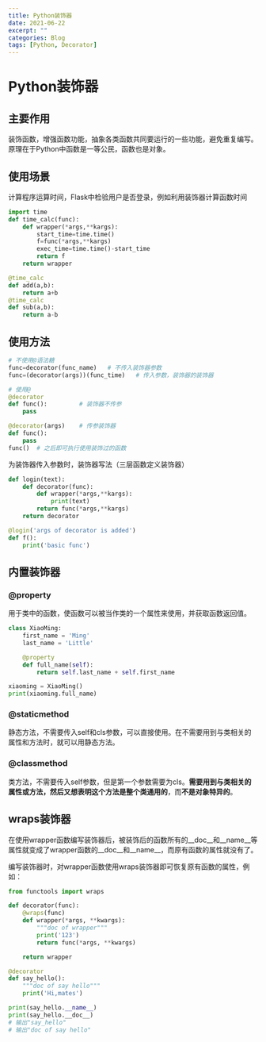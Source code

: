```yaml
---
title: Python装饰器
date: 2021-06-22
excerpt: ""
categories: Blog
tags: [Python, Decorator]
---
```


# Python装饰器

## 主要作用

装饰函数，增强函数功能，抽象各类函数共同要运行的一些功能，避免重复编写。原理在于Python中函数是一等公民，函数也是对象。

## 使用场景

计算程序运算时间，Flask中检验用户是否登录，例如利用装饰器计算函数时间

```python
import time
def time_calc(func):
    def wrapper(*args,**kargs):
        start_time=time.time()
        f=func(*args,**kargs)
        exec_time=time.time()-start_time
        return f
    return wrapper

@time_calc
def add(a,b):
    return a+b
@time_calc
def sub(a,b):
    return a-b
```

## 使用方法

```python
# 不使用@语法糖
func=decorator(func_name)	# 不传入装饰器参数
func=(decorator(args))(func_time)	# 传入参数，装饰器的装饰器

# 使用@
@decorator
def func():			# 装饰器不传参
    pass

@decorator(args)	# 传参装饰器
def func():
	pass
func()	# 之后即可执行使用装饰过的函数
```

为装饰器传入参数时，装饰器写法（三层函数定义装饰器）

```python
def login(text):
	def decorator(func):
		def wrapper(*args,**kargs):
			print(text)
		return func(*args,**kargs)
	return decorator

@login('args of decorator is added')
def f():
    print('basic func')
```

## 内置装饰器

### @property

用于类中的函数，使函数可以被当作类的一个属性来使用，并获取函数返回值。

```python
class XiaoMing:
    first_name = 'Ming'
    last_name = 'Little'

    @property
    def full_name(self):
        return self.last_name + self.first_name

xiaoming = XiaoMing()
print(xiaoming.full_name)
```

### @staticmethod

静态方法，不需要传入self和cls参数，可以直接使用。在不需要用到与类相关的属性和方法时，就可以用静态方法。

### @classmethod

类方法，不需要传入self参数，但是第一个参数需要为cls。**需要用到与类相关的属性或方法，然后又想表明这个方法是整个类通用的**，而**不是对象特异的**。

## wraps装饰器

在使用wrapper函数编写装饰器后，被装饰后的函数所有的\_\_doc\_\_和\_\_name\_\_等属性就变成了wrapper函数的\_\_doc\_\_和\_\_name\_\_，而原有函数的属性就没有了。

编写装饰器时，对wrapper函数使用wraps装饰器即可恢复原有函数的属性，例如：

```python
from functools import wraps

def decorator(func):
    @wraps(func)
    def wrapper(*args, **kwargs):
        """doc of wrapper"""
        print('123')
        return func(*args, **kwargs)

    return wrapper

@decorator
def say_hello():
    """doc of say hello"""
    print('Hi,mates')

print(say_hello.__name__)
print(say_hello.__doc__)
# 输出"say_hello"
# 输出"doc of say hello"
```

